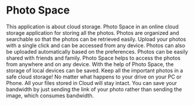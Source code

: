 # Photo Space

This application is about cloud storage. Photo Space in an online cloud storage application for storing all the photos. Photos are organized and searchable so that the photos can be retrieved easily. Upload your photos with a single click and can be accessed from any device. Photos can also be uploaded automatically based on the preferences. Photos can be easily shared with friends and family. Photo Space helps to access the photos from anywhere and on any device. With the help of Photo Space, the storage of local devices can be saved. Keep all the important photos in a safe cloud storage! No matter what happens to your drive on your PC or Phone. All your files stored in Cloud will stay intact. You can save your bandwidth by just sending the link of your photo rather than sending the image, which consumes bandwidth.
